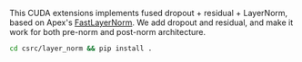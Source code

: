 This CUDA extensions implements fused dropout + residual + LayerNorm, based on
Apex's [FastLayerNorm](https://github.com/NVIDIA/apex/tree/master/apex/contrib/layer_norm).
We add dropout and residual, and make it work for both pre-norm and post-norm architecture.
```sh
cd csrc/layer_norm && pip install .
```
